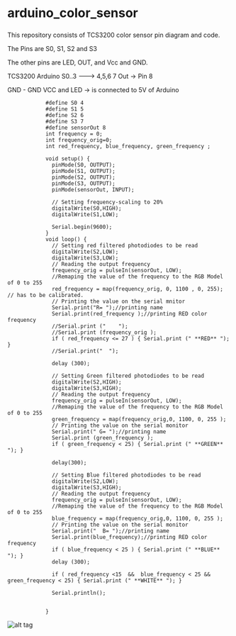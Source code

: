 #  arduino_color_sensor

##### 
This repository consists of  TCS3200 color sensor pin diagram and code.

The Pins are S0, S1, S2 and S3

The other pins are LED, OUT, and Vcc and GND.

TCS3200    Arduino 
S0..3 --->  4,5,6 7
Out ->   Pin 8

GND - GND
VCC and LED  -> is connected to 5V of Arduino


				
				#define S0 4
				#define S1 5
				#define S2 6
				#define S3 7
				#define sensorOut 8
				int frequency = 0;
				int frequency_orig=0;
				int red_frequency, blue_frequency, green_frequency ;
				
				void setup() {
				  pinMode(S0, OUTPUT);
				  pinMode(S1, OUTPUT);
				  pinMode(S2, OUTPUT);
				  pinMode(S3, OUTPUT);
				  pinMode(sensorOut, INPUT);
				  
				  // Setting frequency-scaling to 20%
				  digitalWrite(S0,HIGH);
				  digitalWrite(S1,LOW);
				  
				  Serial.begin(9600);
				}
				void loop() {
				  // Setting red filtered photodiodes to be read
				  digitalWrite(S2,LOW);
				  digitalWrite(S3,LOW);
				  // Reading the output frequency
				  frequency_orig = pulseIn(sensorOut, LOW);
				  //Remaping the value of the frequency to the RGB Model of 0 to 255
				  red_frequency = map(frequency_orig, 0, 1100 , 0, 255);  // has to be calibrated.
				  // Printing the value on the serial mnitor
				  Serial.print("R= ");//printing name
				  Serial.print(red_frequency );//printing RED color frequency
				  //Serial.print ("    ");
				  //Serial.print (frequency_orig );
				  if ( red_frequency <= 27 ) { Serial.print (" **RED** "); }
				  //Serial.print("  ");
				  
				  delay (300);
				  
				  // Setting Green filtered photodiodes to be read
				  digitalWrite(S2,HIGH);
				  digitalWrite(S3,HIGH);
				  // Reading the output frequency
				  frequency_orig = pulseIn(sensorOut, LOW);
				  //Remaping the value of the frequency to the RGB Model of 0 to 255
				  green_frequency = map(frequency_orig,0, 1100, 0, 255 );
				  // Printing the value on the serial monitor
				  Serial.print(" G= ");//printing name
				  Serial.print (green_frequency );
				  if ( green_frequency < 25) { Serial.print (" **GREEN** "); }
				  
				  delay(300);
				  
				  // Setting Blue filtered photodiodes to be read
				  digitalWrite(S2,LOW);
				  digitalWrite(S3,HIGH);
				  // Reading the output frequency
				  frequency_orig = pulseIn(sensorOut, LOW);
				  //Remaping the value of the frequency to the RGB Model of 0 to 255
				  blue_frequency = map(frequency_orig,0, 1100, 0, 255 );
				  // Printing the value on the serial monitor
				  Serial.print("  B= ");//printing name
				  Serial.print(blue_frequency);//printing RED color frequency
				  if ( blue_frequency < 25 ) { Serial.print (" **BLUE** "); }
				  delay (300);
				  
				  if ( red_frequency <15  &&  blue_frequency < 25 && green_frequency < 25) { Serial.print (" **WHITE** "); }
				  
				  Serial.println();
				    
				
				}


![alt tag](https://cloud.githubusercontent.com/assets/14288989/18613363/bf3b10f8-7d96-11e6-8d6a-82af0423ccce.png)
